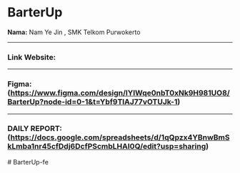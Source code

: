# BarterUp

**Nama:** Nam Ye Jin , SMK Telkom Purwokerto

---

### Link Website:

---

### Figma: (https://www.figma.com/design/lYIWqe0nbT0xNk9H981UO8/BarterUp?node-id=0-1&t=Ybf9TlAJ77vOTUJk-1)

---

### DAILY REPORT: (https://docs.google.com/spreadsheets/d/1qQpzx4YBnwBmSkLmba1nr45cfDdj6DcfPScmbLHAI0Q/edit?usp=sharing)
#   B a r t e r U p - f e  
 